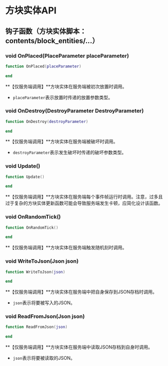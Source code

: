 # 方块实体API

## 钩子函数（方块实体脚本：contents/block\_entities/...）

### void OnPlaced\(PlaceParameter placeParameter\)

```lua
function OnPlaced(placeParameter)
    
end
```

**【仅服务端调用】**方块实体在服务端被初次放置时调用。

* `placeParameter`表示放置时传递的放置参数类型。

### void OnDestroy\(DestroyParameter DestroyParameter\)

```lua
function OnDestroy(destroyParameter)
    
end
```

**【仅服务端调用】**方块实体在服务端被破坏时调用。

* `destroyParameter`表示发生破坏时传递的破坏参数类型。

### void Update\(\)

```lua
function Update()
    
end
```

**【仅服务端调用】**方块实体在服务端每个事件帧运行时调用。注意，过多且过于复杂的方块实体更新函数可能会导致服务端发生卡顿，应简化设计该函数。

### void OnRandomTick\(\)

```lua
function OnRandomTick()
    
end
```

**【仅服务端调用】**方块实体在服务端触发随机刻时调用。

### void WriteToJson\(Json json\)

```lua
function WriteToJson(json)
    
end
```

**【仅服务端调用】**方块实体在服务端中把自身保存到JSON存档时调用。

* `json`表示将要被写入的JSON。

### void ReadFromJson\(Json json\)

```lua
function ReadFromJson(json)
    
end
```

**【仅服务端调用】**方块实体在服务端中读取JSON存档到自身时调用。

* `json`表示将要被读取的JSON。


